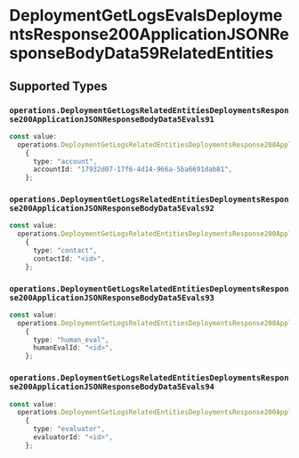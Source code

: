 # DeploymentGetLogsEvalsDeploymentsResponse200ApplicationJSONResponseBodyData59RelatedEntities


## Supported Types

### `operations.DeploymentGetLogsRelatedEntitiesDeploymentsResponse200ApplicationJSONResponseBodyData5Evals91`

```typescript
const value:
  operations.DeploymentGetLogsRelatedEntitiesDeploymentsResponse200ApplicationJSONResponseBodyData5Evals91 =
    {
      type: "account",
      accountId: "17932d07-17f6-4d14-966a-5ba6691dab81",
    };
```

### `operations.DeploymentGetLogsRelatedEntitiesDeploymentsResponse200ApplicationJSONResponseBodyData5Evals92`

```typescript
const value:
  operations.DeploymentGetLogsRelatedEntitiesDeploymentsResponse200ApplicationJSONResponseBodyData5Evals92 =
    {
      type: "contact",
      contactId: "<id>",
    };
```

### `operations.DeploymentGetLogsRelatedEntitiesDeploymentsResponse200ApplicationJSONResponseBodyData5Evals93`

```typescript
const value:
  operations.DeploymentGetLogsRelatedEntitiesDeploymentsResponse200ApplicationJSONResponseBodyData5Evals93 =
    {
      type: "human_eval",
      humanEvalId: "<id>",
    };
```

### `operations.DeploymentGetLogsRelatedEntitiesDeploymentsResponse200ApplicationJSONResponseBodyData5Evals94`

```typescript
const value:
  operations.DeploymentGetLogsRelatedEntitiesDeploymentsResponse200ApplicationJSONResponseBodyData5Evals94 =
    {
      type: "evaluator",
      evaluatorId: "<id>",
    };
```

